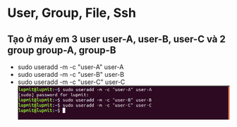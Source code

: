 # User, Group, File, Ssh
## Tạo ở máy em 3 user user-A, user-B, user-C và 2 group group-A, group-B
- sudo useradd -m -c "user-A" user-A
- sudo useradd -m -c "user-B" user-B
- sudo useradd -m -c "user-C" user-C
![](./images/useradd.png)